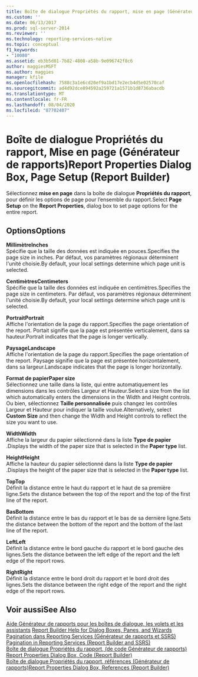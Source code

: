 ```yaml
---
title: Boîte de dialogue Propriétés du rapport, mise en page (Générateur de rapports) | Microsoft Docs
ms.custom: ''
ms.date: 06/13/2017
ms.prod: sql-server-2014
ms.reviewer: ''
ms.technology: reporting-services-native
ms.topic: conceptual
f1_keywords:
- "10080"
ms.assetid: eb3b5d01-7b82-4808-a58b-9e096742f8c6
author: maggiesMSFT
ms.author: maggies
manager: kfile
ms.openlocfilehash: 7588c3a1e6cd20ef9a1bd17e2ecb4d5e02570caf
ms.sourcegitcommit: ad4d92dce894592a259721a1571b1d8736abacdb
ms.translationtype: MT
ms.contentlocale: fr-FR
ms.lasthandoff: 08/04/2020
ms.locfileid: "87702407"
---
```

# <a name="report-properties-dialog-box-page-setup-report-builder"></a><span data-ttu-id="fa869-102">Boîte de dialogue Propriétés du rapport, Mise en page (Générateur de rapports)</span><span class="sxs-lookup"><span data-stu-id="fa869-102">Report Properties Dialog Box, Page Setup (Report Builder)</span></span>
  <span data-ttu-id="fa869-103">Sélectionnez **mise en page** dans la boîte de dialogue **Propriétés du rapport**, pour définir les options de page pour l’ensemble du rapport.</span><span class="sxs-lookup"><span data-stu-id="fa869-103">Select **Page Setup** on the **Report Properties**, dialog box to set page options for the entire report.</span></span>  
  
## <a name="options"></a><span data-ttu-id="fa869-104">Options</span><span class="sxs-lookup"><span data-stu-id="fa869-104">Options</span></span>  
 <span data-ttu-id="fa869-105">**Millimètre**</span><span class="sxs-lookup"><span data-stu-id="fa869-105">**Inches**</span></span>  
 <span data-ttu-id="fa869-106">Spécifie que la taille des données est indiquée en pouces.</span><span class="sxs-lookup"><span data-stu-id="fa869-106">Specifies the page size in inches.</span></span> <span data-ttu-id="fa869-107">Par défaut, vos paramètres régionaux déterminent l'unité choisie.</span><span class="sxs-lookup"><span data-stu-id="fa869-107">By default, your local settings determine which page unit is selected.</span></span>  
  
 <span data-ttu-id="fa869-108">**Centimètres**</span><span class="sxs-lookup"><span data-stu-id="fa869-108">**Centimeters**</span></span>  
 <span data-ttu-id="fa869-109">Spécifie que la taille des données est indiquée en centimètres.</span><span class="sxs-lookup"><span data-stu-id="fa869-109">Specifies the page size in centimeters.</span></span> <span data-ttu-id="fa869-110">Par défaut, vos paramètres régionaux déterminent l'unité choisie.</span><span class="sxs-lookup"><span data-stu-id="fa869-110">By default, your local settings determine which page unit is selected.</span></span>  
  
 <span data-ttu-id="fa869-111">**Portrait**</span><span class="sxs-lookup"><span data-stu-id="fa869-111">**Portrait**</span></span>  
 <span data-ttu-id="fa869-112">Affiche l'orientation de la page du rapport.</span><span class="sxs-lookup"><span data-stu-id="fa869-112">Specifies the page orientation of the report.</span></span> <span data-ttu-id="fa869-113">Portait signifie que la page est présentée verticalement, dans sa hauteur.</span><span class="sxs-lookup"><span data-stu-id="fa869-113">Portrait indicates that the page is longer vertically.</span></span>  
  
 <span data-ttu-id="fa869-114">**Paysage**</span><span class="sxs-lookup"><span data-stu-id="fa869-114">**Landscape**</span></span>  
 <span data-ttu-id="fa869-115">Affiche l'orientation de la page du rapport.</span><span class="sxs-lookup"><span data-stu-id="fa869-115">Specifies the page orientation of the report.</span></span> <span data-ttu-id="fa869-116">Paysage signifie que la page est présentée horizontalement, dans sa largeur.</span><span class="sxs-lookup"><span data-stu-id="fa869-116">Landscape indicates that the page is longer horizontally.</span></span>  
  
 <span data-ttu-id="fa869-117">**Format de papier**</span><span class="sxs-lookup"><span data-stu-id="fa869-117">**Paper size**</span></span>  
 <span data-ttu-id="fa869-118">Sélectionnez une taille dans la liste, qui entre automatiquement les dimensions dans les contrôles Largeur et Hauteur.</span><span class="sxs-lookup"><span data-stu-id="fa869-118">Select a size from the list which automatically enters the dimensions in the Width and Height controls.</span></span> <span data-ttu-id="fa869-119">Ou bien, sélectionnez **Taille personnalisée** puis changez les contrôles Largeur et Hauteur pour indiquer la taille voulue.</span><span class="sxs-lookup"><span data-stu-id="fa869-119">Alternatively, select **Custom Size** and then change the Width and Height controls to reflect the size you want to use.</span></span>  
  
 <span data-ttu-id="fa869-120">**Width**</span><span class="sxs-lookup"><span data-stu-id="fa869-120">**Width**</span></span>  
 <span data-ttu-id="fa869-121">Affiche la largeur du papier sélectionné dans la liste **Type de papier** .</span><span class="sxs-lookup"><span data-stu-id="fa869-121">Displays the width of the paper size that is selected in the **Paper type** list.</span></span>  
  
 <span data-ttu-id="fa869-122">**Height**</span><span class="sxs-lookup"><span data-stu-id="fa869-122">**Height**</span></span>  
 <span data-ttu-id="fa869-123">Affiche la hauteur du papier sélectionné dans la liste **Type de papier** .</span><span class="sxs-lookup"><span data-stu-id="fa869-123">Displays the height of the paper size that is selected in the **Paper type** list.</span></span>  
  
 <span data-ttu-id="fa869-124">**Top**</span><span class="sxs-lookup"><span data-stu-id="fa869-124">**Top**</span></span>  
 <span data-ttu-id="fa869-125">Définit la distance entre le haut du rapport et le haut de sa première ligne.</span><span class="sxs-lookup"><span data-stu-id="fa869-125">Sets the distance between the top of the report and the top of the first line of the report.</span></span>  
  
 <span data-ttu-id="fa869-126">**Bas**</span><span class="sxs-lookup"><span data-stu-id="fa869-126">**Bottom**</span></span>  
 <span data-ttu-id="fa869-127">Définit la distance entre le bas du rapport et le bas de sa dernière ligne.</span><span class="sxs-lookup"><span data-stu-id="fa869-127">Sets the distance between the bottom of the report and the bottom of the last line of the report.</span></span>  
  
 <span data-ttu-id="fa869-128">**Left**</span><span class="sxs-lookup"><span data-stu-id="fa869-128">**Left**</span></span>  
 <span data-ttu-id="fa869-129">Définit la distance entre le bord gauche du rapport et le bord gauche des lignes.</span><span class="sxs-lookup"><span data-stu-id="fa869-129">Sets the distance between the left edge of the report and the left edge of the report rows.</span></span>  
  
 <span data-ttu-id="fa869-130">**Right**</span><span class="sxs-lookup"><span data-stu-id="fa869-130">**Right**</span></span>  
 <span data-ttu-id="fa869-131">Définit la distance entre le bord droit du rapport et le bord droit des lignes.</span><span class="sxs-lookup"><span data-stu-id="fa869-131">Sets the distance between the right edge of the report and the right edge of the report rows.</span></span>  
  
## <a name="see-also"></a><span data-ttu-id="fa869-132">Voir aussi</span><span class="sxs-lookup"><span data-stu-id="fa869-132">See Also</span></span>  
 <span data-ttu-id="fa869-133">[Aide Générateur de rapports pour les boîtes de dialogue, les volets et les assistants](../../2014/reporting-services/report-builder-help-for-dialog-boxes-panes-and-wizards.md) </span><span class="sxs-lookup"><span data-stu-id="fa869-133">[Report Builder Help for Dialog Boxes, Panes, and Wizards](../../2014/reporting-services/report-builder-help-for-dialog-boxes-panes-and-wizards.md) </span></span>  
 <span data-ttu-id="fa869-134">[Pagination dans Reporting Services &#40;Générateur de rapports et SSRS&#41;](report-design/pagination-in-reporting-services-report-builder-and-ssrs.md) </span><span class="sxs-lookup"><span data-stu-id="fa869-134">[Pagination in Reporting Services &#40;Report Builder  and SSRS&#41;](report-design/pagination-in-reporting-services-report-builder-and-ssrs.md) </span></span>  
 <span data-ttu-id="fa869-135">[Boîte de dialogue Propriétés du rapport, &#40;de code Générateur de rapports&#41;](../../2014/reporting-services/report-properties-dialog-box-code-report-builder.md) </span><span class="sxs-lookup"><span data-stu-id="fa869-135">[Report Properties Dialog Box, Code &#40;Report Builder&#41;](../../2014/reporting-services/report-properties-dialog-box-code-report-builder.md) </span></span>  
 [<span data-ttu-id="fa869-136">Boîte de dialogue Propriétés du rapport, références &#40;Générateur de rapports&#41;</span><span class="sxs-lookup"><span data-stu-id="fa869-136">Report Properties Dialog Box, References &#40;Report Builder&#41;</span></span>](../../2014/reporting-services/report-properties-dialog-box-references-report-builder.md)  
  
  
